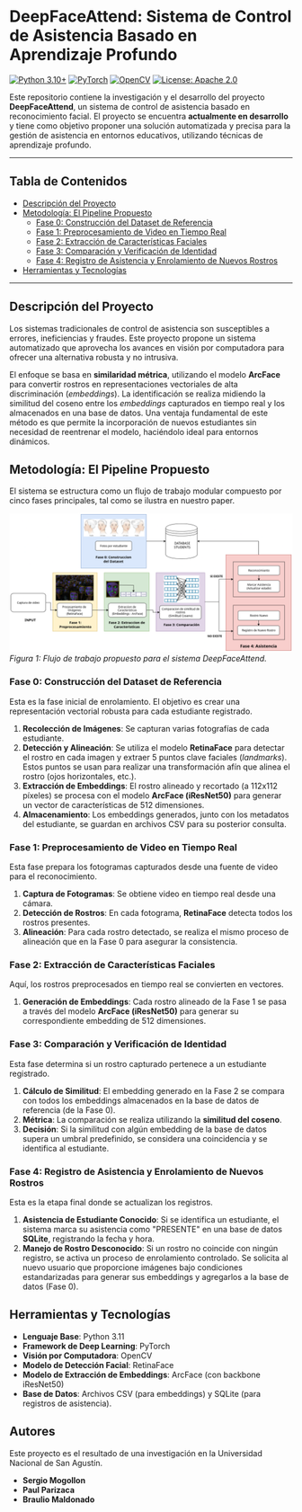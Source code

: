 # DeepFaceAttend: Sistema de Control de Asistencia Basado en Aprendizaje Profundo

[![Python 3.10+](https://img.shields.io/badge/python-3.10+-blue.svg)](https://www.python.org/downloads/)
[![PyTorch](https://img.shields.io/badge/PyTorch-%23EE4C2C.svg?style=flat&logo=PyTorch&logoColor=white)](https://pytorch.org/)
[![OpenCV](https://img.shields.io/badge/OpenCV-5C3EE8?style=flat&logo=opencv&logoColor=white)](https://opencv.org/)
[![License: Apache 2.0](https://img.shields.io/badge/License-Apache_2.0-blue.svg)](https://opensource.org/licenses/Apache-2.0)

Este repositorio contiene la investigación y el desarrollo del proyecto **DeepFaceAttend**, un sistema de control de asistencia basado en reconocimiento facial. El proyecto se encuentra **actualmente en desarrollo** y tiene como objetivo proponer una solución automatizada y precisa para la gestión de asistencia en entornos educativos, utilizando técnicas de aprendizaje profundo.

---

## Tabla de Contenidos

- [Descripción del Proyecto](#descripción-del-proyecto)
- [Metodología: El Pipeline Propuesto](#metodología-el-pipeline-propuesto)
  - [Fase 0: Construcción del Dataset de Referencia](#fase-0-construcción-del-dataset-de-referencia)
  - [Fase 1: Preprocesamiento de Video en Tiempo Real](#fase-1-preprocesamiento-de-video-en-tiempo-real)
  - [Fase 2: Extracción de Características Faciales](#fase-2-extracción-de-características-faciales)
  - [Fase 3: Comparación y Verificación de Identidad](#fase-3-comparación-y-verificación-de-identidad)
  - [Fase 4: Registro de Asistencia y Enrolamiento de Nuevos Rostros](#fase-4-registro-de-asistencia-y-enrolamiento-de-nuevos-rostros)
- [Herramientas y Tecnologías](#herramientas-y-tecnologías)

---

## Descripción del Proyecto

Los sistemas tradicionales de control de asistencia son susceptibles a errores, ineficiencias y fraudes. Este proyecto propone un sistema automatizado que aprovecha los avances en visión por computadora para ofrecer una alternativa robusta y no intrusiva.

El enfoque se basa en **similaridad métrica**, utilizando el modelo **ArcFace** para convertir rostros en representaciones vectoriales de alta discriminación (*embeddings*). La identificación se realiza midiendo la similitud del coseno entre los *embeddings* capturados en tiempo real y los almacenados en una base de datos. Una ventaja fundamental de este método es que permite la incorporación de nuevos estudiantes sin necesidad de reentrenar el modelo, haciéndolo ideal para entornos dinámicos.

## Metodología: El Pipeline Propuesto

El sistema se estructura como un flujo de trabajo modular compuesto por cinco fases principales, tal como se ilustra en nuestro paper.

![Pipeline del Sistema](img/PipelineTI.png)
*Figura 1: Flujo de trabajo propuesto para el sistema DeepFaceAttend.*

### Fase 0: Construcción del Dataset de Referencia

Esta es la fase inicial de enrolamiento. El objetivo es crear una representación vectorial robusta para cada estudiante registrado.

1. **Recolección de Imágenes**: Se capturan varias fotografías de cada estudiante.
2. **Detección y Alineación**: Se utiliza el modelo **RetinaFace** para detectar el rostro en cada imagen y extraer 5 puntos clave faciales (*landmarks*). Estos puntos se usan para realizar una transformación afín que alinea el rostro (ojos horizontales, etc.).
3. **Extracción de Embeddings**: El rostro alineado y recortado (a 112x112 píxeles) se procesa con el modelo **ArcFace (iResNet50)** para generar un vector de características de 512 dimensiones.
4. **Almacenamiento**: Los embeddings generados, junto con los metadatos del estudiante, se guardan en archivos CSV para su posterior consulta.

### Fase 1: Preprocesamiento de Video en Tiempo Real

Esta fase prepara los fotogramas capturados desde una fuente de video para el reconocimiento.

1. **Captura de Fotogramas**: Se obtiene video en tiempo real desde una cámara.
2. **Detección de Rostros**: En cada fotograma, **RetinaFace** detecta todos los rostros presentes.
3. **Alineación**: Para cada rostro detectado, se realiza el mismo proceso de alineación que en la Fase 0 para asegurar la consistencia.

### Fase 2: Extracción de Características Faciales

Aquí, los rostros preprocesados en tiempo real se convierten en vectores.

1. **Generación de Embeddings**: Cada rostro alineado de la Fase 1 se pasa a través del modelo **ArcFace (iResNet50)** para generar su correspondiente embedding de 512 dimensiones.

### Fase 3: Comparación y Verificación de Identidad

Esta fase determina si un rostro capturado pertenece a un estudiante registrado.

1. **Cálculo de Similitud**: El embedding generado en la Fase 2 se compara con todos los embeddings almacenados en la base de datos de referencia (de la Fase 0).
2. **Métrica**: La comparación se realiza utilizando la **similitud del coseno**.
3. **Decisión**: Si la similitud con algún embedding de la base de datos supera un umbral predefinido, se considera una coincidencia y se identifica al estudiante.

### Fase 4: Registro de Asistencia y Enrolamiento de Nuevos Rostros

Esta es la etapa final donde se actualizan los registros.

1. **Asistencia de Estudiante Conocido**: Si se identifica un estudiante, el sistema marca su asistencia como "PRESENTE" en una base de datos **SQLite**, registrando la fecha y hora.
2. **Manejo de Rostro Desconocido**: Si un rostro no coincide con ningún registro, se activa un proceso de enrolamiento controlado. Se solicita al nuevo usuario que proporcione imágenes bajo condiciones estandarizadas para generar sus embeddings y agregarlos a la base de datos (Fase 0).

## Herramientas y Tecnologías

- **Lenguaje Base**: Python 3.11
- **Framework de Deep Learning**: PyTorch
- **Visión por Computadora**: OpenCV
- **Modelo de Detección Facial**: RetinaFace
- **Modelo de Extracción de Embeddings**: ArcFace (con backbone iResNet50)
- **Base de Datos**: Archivos CSV (para embeddings) y SQLite (para registros de asistencia).

## Autores

Este proyecto es el resultado de una investigación en la Universidad Nacional de San Agustín.

- **Sergio Mogollon**
- **Paul Parizaca**
- **Braulio Maldonado**

